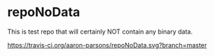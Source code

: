 # repoNoData
This is test repo that will certainly NOT contain any binary data.

https://travis-ci.org/aaron-parsons/repoNoData.svg?branch=master
